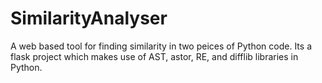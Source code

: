 # SimilarityAnalyser

A web based tool for finding similarity in two peices of Python code.
Its a flask project which makes use of AST, astor, RE, and difflib libraries in Python.

